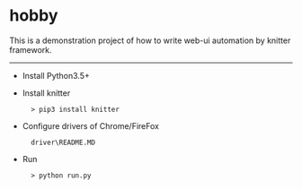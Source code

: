 # hobby
This is a demonstration project of how to write web-ui automation by knitter framework.

--------------------------------------------------

- Install Python3.5+

- Install knitter

        > pip3 install knitter

- Configure drivers of Chrome/FireFox

        driver\README.MD

- Run

        > python run.py


